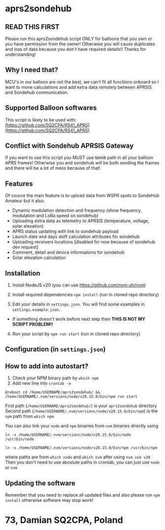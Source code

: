 # aprs2sondehub

## READ THIS FIRST

Please run this aprs2sondehub script ONLY for balloons that you own or you have permission from the owner! Otherwise you will cause duplicates and loss of data because you don't have required details!! Thanks for understanding!

## Why I need that?

MCU's in our balloon are not the best, we can't fit all functions onboard so I want to move calculations and add extra data remotely between APRSIS and Sondehub communication.

## Supported Balloon softwares

This script is likely to be used with: [https://github.com/SQ2CPA/RS41_APRS](https://github.com/SQ2CPA/RS41_APRS)

## Conflict with Sondehub APRSIS Gateway

If you want to use this script you MUST use `NOHUB` path in all your balloon APRS frames! Otherwise you and sondehub will be both sending the frames and there will be a lot of mess because of that!

## Features

Of cource the main feature is to upload data from WSPR spots to SondeHub Amateur but it also:

-   Dynamic modulation detection and frequency (show frequency, modulation and LoRa speed on sondehub)
-   Uploading extra data as telemetry to APRSIS (temperature, voltage, solar elevation)
-   APRS status updating with link to sondehub payload
-   Launch date and days aloft calculation attributes for sondehub
-   Uploading receivers locations [disabled for now because of sondehub dev request]
-   Comment, detail and device informations for sondehub
-   Solar elevation calculation

## Installation

1. Install NodeJS v20 (you can use https://github.com/nvm-sh/nvm)

2. Install required dependencies `npm install` (run in cloned repo directory)

3. Edit your details in `settings.json`. You will find some examples in `settings.example.json`.

-   If something doesn't work before next step then <b>THIS IS NOT MY SCRIPT PROBLEM!!</b>

4. Run your script by `npm run start` (run in cloned repo directory)

## Configuration (in `settings.json`)

## How to add into autostart?

1. Check your NPM binary path by `which npm`
2. Add new line into `crontab -e`

`@reboot cd /home/USERNAME/aprs2sondehub/ && /home/USERNAME/.nvm/versions/node/v20.15.0/bin/npm run start`

First path (`/home/USERNAME/aprs2sondehub/`) is your `aprs2sondehub` directory
Second path (`/home/USERNAME/.nvm/versions/node/v20.15.0/bin/npm`) is the `npm` path from `which npm`

You can also link your `node` and `npm` binaries from `nvm` binaries directly using

`ln -s /home/USERNAME/.nvm/versions/node/v20.15.0/bin/node /usr/bin/node`

`ln -s /home/USERNAME/.nvm/versions/node/v20.15.0/bin/npm /usr/bin/npm`

where paths are from `which node` and `which nvm` after using `nvm use v20`
Then you don't need to use aboslute paths in crontab, you can just use `node` or `nvm`

## Updating the software

Remember that you need to replace all updated files and also please run `npm install` otherwise software may stop work!

# 73, Damian SQ2CPA, Poland
